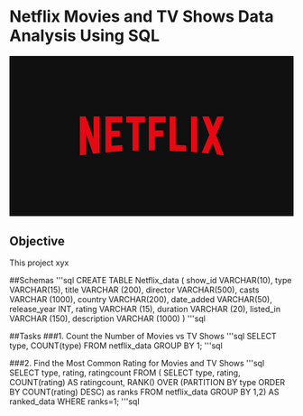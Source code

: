   # Netflix Movies and TV Shows Data Analysis Using SQL
![Netflix_logo](https://github.com/Pradhnya1209/netflix_sql_p3/blob/main/BrandAssets_Logos_01-Wordmark.jpg)
## Objective
This project xyx

##Schemas
'''sql
  CREATE TABLE Netflix_data
  (
  	show_id VARCHAR(10),
  	type VARCHAR(15),
  	title VARCHAR (200),
  	director VARCHAR(500),
  	casts VARCHAR (1000),
  	country VARCHAR(200),
  	date_added VARCHAR(50),
  	release_year INT,
  	rating VARCHAR (15),
  	duration VARCHAR (20),
  	listed_in VARCHAR (150),
  	description VARCHAR (1000)
  )
'''sql

##Tasks
###1. Count the Number of Movies vs TV Shows
   '''sql
    SELECT
    	type,
    	COUNT(type)
    FROM
    	netflix_data
    GROUP BY 1;
   '''sql

###2. Find the Most Common Rating for Movies and TV Shows
'''sql
  SELECT
	type,
	rating,
	ratingcount
FROM
(
SELECT
	type,
	rating,
	COUNT(rating) AS ratingcount,
	RANK() OVER (PARTITION BY type ORDER BY COUNT(rating) DESC) as ranks
FROM
	netflix_data
GROUP BY 1,2)
AS ranked_data
WHERE
	ranks=1;
'''sql
